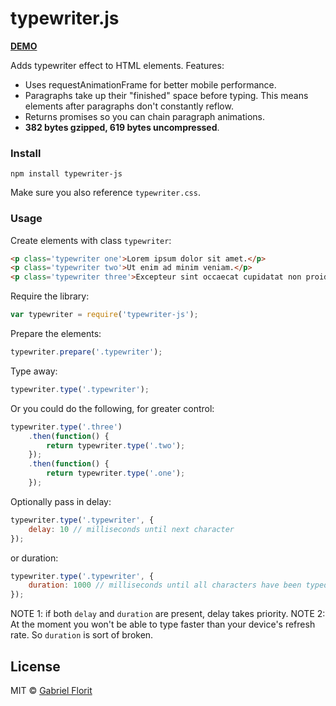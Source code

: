 # typewriter.js

**[DEMO](http://gabrielflorit.github.io/typewriter.js/)**

Adds typewriter effect to HTML elements. Features:

- Uses requestAnimationFrame for better mobile performance.
- Paragraphs take up their "finished" space before typing. This means elements after paragraphs don't constantly reflow.
- Returns promises so you can chain paragraph animations.
- **382 bytes gzipped, 619 bytes uncompressed**.


### Install

`npm install typewriter-js`

Make sure you also reference `typewriter.css`.


### Usage

Create elements with class `typewriter`:

``` html
<p class='typewriter one'>Lorem ipsum dolor sit amet.</p>
<p class='typewriter two'>Ut enim ad minim veniam.</p>
<p class='typewriter three'>Excepteur sint occaecat cupidatat non proident.</p>
```


Require the library:

``` javascript
var typewriter = require('typewriter-js');
```

Prepare the elements:

``` javascript
typewriter.prepare('.typewriter');
```

Type away:

``` javascript
typewriter.type('.typewriter');
```

Or you could do the following, for greater control:

``` javascript
typewriter.type('.three')
	.then(function() {
		return typewriter.type('.two');
	});
	.then(function() {
		return typewriter.type('.one');
	});
```

Optionally pass in delay:

``` javascript
typewriter.type('.typewriter', {
	delay: 10 // milliseconds until next character
});
```

or duration:

``` javascript
typewriter.type('.typewriter', {
	duration: 1000 // milliseconds until all characters have been typed
});
```
NOTE 1: if both `delay` and `duration` are present, delay takes priority.
NOTE 2: At the moment you won't be able to type faster than your device's refresh rate. So `duration` is sort of broken.

## License

MIT © [Gabriel Florit](http://gabrielflor.it)
